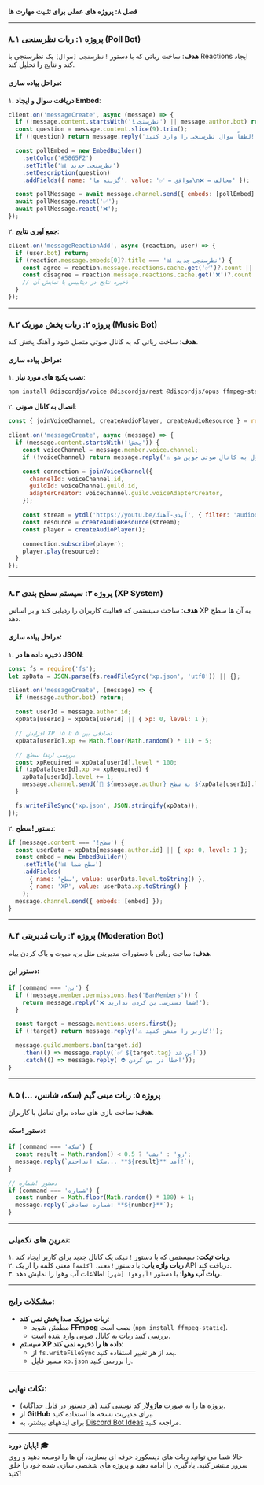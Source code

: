**فصل ۸: پروژه های عملی برای تثبیت مهارت ها**  

---

### **۸.۱ پروژه ۱: ربات نظرسنجی (Poll Bot)**  
**هدف**: ساخت رباتی که با دستور `!نظرسنجی [سوال]` یک نظرسنجی با Reactions ایجاد کند و نتایج را تحلیل کند.  

#### **مراحل پیاده سازی**:  
۱. **دریافت سوال و ایجاد Embed**:  

   ```javascript
   client.on('messageCreate', async (message) => {
     if (!message.content.startsWith('!نظرسنجی') || message.author.bot) return;
     const question = message.content.slice(9).trim();
     if (!question) return message.reply('لطفاً سوال نظرسنجی را وارد کنید!');

     const pollEmbed = new EmbedBuilder()
       .setColor('#5865F2')
       .setTitle('📊 نظرسنجی جدید')
       .setDescription(question)
       .addFields({ name: 'گزینه ها', value: '✅ = موافق\n❌ = مخالف' });

     const pollMessage = await message.channel.send({ embeds: [pollEmbed] });
     await pollMessage.react('✅');
     await pollMessage.react('❌');
   });
   ```

۲. **جمع آوری نتایج**:  

   ```javascript
   client.on('messageReactionAdd', async (reaction, user) => {
     if (user.bot) return;
     if (reaction.message.embeds[0]?.title === '📊 نظرسنجی جدید') {
       const agree = reaction.message.reactions.cache.get('✅')?.count || 0;
       const disagree = reaction.message.reactions.cache.get('❌')?.count || 0;
       // ذخیره نتایج در دیتابیس یا نمایش آن
     }
   });
   ```

---

### **۸.۲ پروژه ۲: ربات پخش موزیک (Music Bot)**  
**هدف**: ساخت رباتی که به کانال صوتی متصل شود و آهنگ پخش کند.  

#### **مراحل پیاده سازی**:  
۱. **نصب پکیج های مورد نیاز**:  
   ```bash
   npm install @discordjs/voice @discordjs/rest @discordjs/opus ffmpeg-static ytdl-core
   ```

۲. **اتصال به کانال صوتی**:  

   ```javascript
   const { joinVoiceChannel, createAudioPlayer, createAudioResource } = require('@discordjs/voice');

   client.on('messageCreate', async (message) => {
     if (message.content.startsWith('!پخش')) {
       const voiceChannel = message.member.voice.channel;
       if (!voiceChannel) return message.reply('⚠️ اول به کانال صوتی جوین شو!');

       const connection = joinVoiceChannel({
         channelId: voiceChannel.id,
         guildId: voiceChannel.guild.id,
         adapterCreator: voiceChannel.guild.voiceAdapterCreator,
       });

       const stream = ytdl('https://youtu.be/آیدی-آهنگ', { filter: 'audioonly' });
       const resource = createAudioResource(stream);
       const player = createAudioPlayer();

       connection.subscribe(player);
       player.play(resource);
     }
   });
   ```

---

### **۸.۳ پروژه ۳: سیستم سطح بندی (XP System)**  
**هدف**: ساخت سیستمی که فعالیت کاربران را ردیابی کند و بر اساس XP به آن ها سطح دهد.  

#### **مراحل پیاده سازی**:  
۱. **ذخیره داده ها در JSON**:  

   ```javascript
   const fs = require('fs');
   let xpData = JSON.parse(fs.readFileSync('xp.json', 'utf8')) || {};

   client.on('messageCreate', (message) => {
     if (message.author.bot) return;

     const userId = message.author.id;
     xpData[userId] = xpData[userId] || { xp: 0, level: 1 };

     // افزایش XP تصادفی بین ۵ تا ۱۵
     xpData[userId].xp += Math.floor(Math.random() * 11) + 5;

     // بررسی ارتقا سطح
     const xpRequired = xpData[userId].level * 100;
     if (xpData[userId].xp >= xpRequired) {
       xpData[userId].level += 1;
       message.channel.send(`🎉 ${message.author} به سطح ${xpData[userId].level} رسید!`);
     }

     fs.writeFileSync('xp.json', JSON.stringify(xpData));
   });
   ```

۲. **دستور !سطح**:  

   ```javascript
   if (message.content === '!سطح') {
     const userData = xpData[message.author.id] || { xp: 0, level: 1 };
     const embed = new EmbedBuilder()
       .setTitle('📊 سطح شما')
       .addFields(
         { name: 'سطح', value: userData.level.toString() },
         { name: 'XP', value: userData.xp.toString() }
       );
     message.channel.send({ embeds: [embed] });
   }
   ```

---

### **۸.۴ پروژه ۴: ربات مُدیریتی (Moderation Bot)**  
**هدف**: ساخت رباتی با دستورات مدیریتی مثل بن، میوت و پاک کردن پیام.  

#### **دستور !بن**:  
```javascript
if (command === 'بن') {
  if (!message.member.permissions.has('BanMembers')) {
    return message.reply('❌ شما دسترسی بن کردن ندارید!');
  }

  const target = message.mentions.users.first();
  if (!target) return message.reply('⚠️ کاربر را منشن کنید!');

  message.guild.members.ban(target.id)
    .then(() => message.reply(`✅ ${target.tag} بن شد!`))
    .catch(() => message.reply('⛔ خطا در بن کردن!'));
}
```

---

### **۸.۵ پروژه ۵: ربات مینی گیم (سکه، شانس، ...)**  
**هدف**: ساخت بازی های ساده برای تعامل با کاربران.  

#### **دستور !سکه**:  
```javascript
if (command === 'سکه') {
  const result = Math.random() < 0.5 ? 'رو' : 'پشت';
  message.reply(`سکه انداختم... **${result}** آمد!`);
}

// دستور !شماره
if (command === 'شماره') {
  const number = Math.floor(Math.random() * 100) + 1;
  message.reply(`شماره تصادفی: **${number}**`);
}
```

---

### **تمرین های تکمیلی**:  
۱. **ربات تیکت**: سیستمی که با دستور `!تیکت` یک کانال جدید برای کاربر ایجاد کند.  
۲. **ربات واژه یاب**: با دستور `!معنی [کلمه]` معنی کلمه را از یک API دریافت کند.  
۳. **ربات آب وهوا**: با دستور `!آبوهوا [شهر]` اطلاعات آب وهوا را نمایش دهد.  

---

### **مشکلات رایج**:  
- **ربات موزیک صدا پخش نمی کند**:  
  - مطمئن شوید **FFmpeg** نصب است (`npm install ffmpeg-static`).  
  - بررسی کنید ربات به کانال صوتی وارد شده است.  
- **سیستم XP داده ها را ذخیره نمی کند**:  
  - از `fs.writeFileSync` بعد از هر تغییر استفاده کنید.  
  - مسیر فایل `xp.json` را بررسی کنید.  

---

### **نکات نهایی**:  
- پروژه ها را به صورت **ماژولار** کد نویسی کنید (هر دستور در فایل جداگانه).  
- از **GitHub** برای مدیریت نسخه ها استفاده کنید.  
- برای ایدههای بیشتر، به [Discord Bot Ideas](https://github.com/discordjs/guide/discussions) مراجعه کنید.  

--- 

**پایان دوره!** 🎓  
حالا شما می توانید ربات های دیسکورد حرفه ای بسازید، آن ها را توسعه دهید و روی سرور منتشر کنید. یادگیری را ادامه دهید و پروژه های شخصی سازی شده خود را خلق کنید!